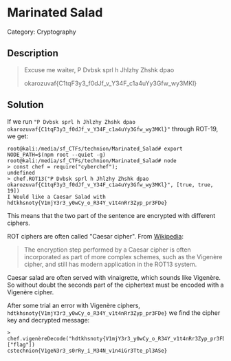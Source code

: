 # Marinated Salad
Category: Cryptography

## Description
> Excuse me waiter, P Dvbsk sprl h Jhlzhy Zhshk dpao 
> 
> okarozuvaf{C1tqF3y3_f0dJf_v_Y34F_c1a4uYy3Gfw_wy3MKl}

## Solution

If we run `"P Dvbsk sprl h Jhlzhy Zhshk dpao okarozuvaf{C1tqF3y3_f0dJf_v_Y34F_c1a4uYy3Gfw_wy3MKl}"` through ROT-19, we get:

```console
root@kali:/media/sf_CTFs/technion/Marinated_Salad# export NODE_PATH=$(npm root --quiet -g)
root@kali:/media/sf_CTFs/technion/Marinated_Salad# node
> const chef = require("cyberchef");
undefined
> chef.ROT13("P Dvbsk sprl h Jhlzhy Zhshk dpao okarozuvaf{C1tqF3y3_f0dJf_v_Y34F_c1a4uYy3Gfw_wy3MKl}", [true, true, 19])
I Would like a Caesar Salad with hdtkhsnoty{V1mjY3r3_y0wCy_o_R34Y_v1t4nRr3Zyp_pr3FDe}
```

This means that the two part of the sentence are encrypted with different ciphers.

ROT ciphers are often called "Caesar cipher". From [Wikipedia](https://en.wikipedia.org/wiki/Caesar_cipher):

> The encryption step performed by a Caesar cipher is often incorporated as part of more complex schemes, such as the Vigenère cipher, and still has modern application in the ROT13 system.

Caesar salad are often served with vinaigrette, which sounds like Vigenère. So without doubt the seconds part of the ciphertext must be encoded with a Vigenère cipher.

After some trial an error with Vigenère ciphers, `hdtkhsnoty{V1mjY3r3_y0wCy_o_R34Y_v1t4nRr3Zyp_pr3FDe}` we find the cipher key and decrypted message:

```console
> chef.vigenèreDecode("hdtkhsnoty{V1mjY3r3_y0wCy_o_R34Y_v1t4nRr3Zyp_pr3FDe}", ["flag"])
cstechnion{V1geN3r3_s0rRy_i_M34N_v1n4iGr3Tte_pl3ASe}
```
